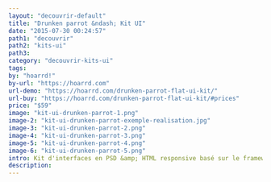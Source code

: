 ```yaml
---
layout: "decouvrir-default"
title: "Drunken parrot &ndash; Kit UI"
date: "2015-07-30 00:24:57"
path1: "decouvrir"
path2: "kits-ui"
path3:
category: "decouvrir-kits-ui"
tags:
by: "hoarrd!"
by-url: "https://hoarrd.com"
url-demo: "https://hoarrd.com/drunken-parrot-flat-ui-kit/"
url-buy: "https://hoarrd.com/drunken-parrot-flat-ui-kit/#prices"
price: "$59"
image: "kit-ui-drunken-parrot-1.png"
image-2: "kit-ui-drunken-parrot-exemple-realisation.jpg"
image-3: "kit-ui-drunken-parrot-2.png"
image-4: "kit-ui-drunken-parrot-3.png"
image-5: "kit-ui-drunken-parrot-4.png"
image-6: "kit-ui-drunken-parrot-5.png"
intro: Kit d'interfaces en PSD &amp; HTML responsive basé sur le framework Boostrap. Compatible Retina. Livré avec un myriade de composants UI avec une font icon dédiée.
description:
---
```

